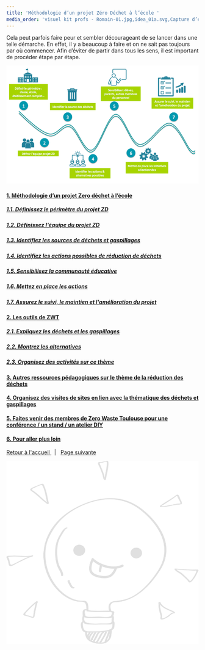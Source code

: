 ```yaml
---
title: 'Méthodologie d’un projet Zéro Déchet à l’école '
media_order: 'visuel kit profs - Romain-01.jpg,idea_01a.svg,Capture d’écran 2021-01-08 à 10.00.34.png'
---
```


Cela peut parfois faire peur et sembler décourageant de se lancer dans une telle démarche. En effet, il y a beaucoup à faire et on ne sait pas toujours par où commencer. Afin d’éviter de partir dans tous les sens, il est important de procéder étape par étape. 

![](Capture%20d%E2%80%99e%CC%81cran%202021-01-08%20a%CC%80%2010.00.34.png)

#### [1. Méthodologie d’un projet Zero déchet à l’école](https://zerowastetoulouse.org/wiki/kit-pedagogique/methodologie-dun-projet-zero-dechet-a-lecole)

##### [1.1. Définissez le périmètre du projet ZD](https://zerowastetoulouse.org/wiki/kit-pedagogique/methodologie-dun-projet-zero-dechet-a-lecole/1-1-definir-le-perimetre-du-projet-zd)
##### [ 1.2. Définissez l'équipe du projet ZD](https://zerowastetoulouse.org/wiki/kit-pedagogique/methodologie-dun-projet-zero-dechet-a-lecole/definir-lequipe-du-projet-zd)
##### [ 1.3. Identifiez les sources de déchets et gaspillages](https://zerowastetoulouse.org/wiki/kit-pedagogique/methodologie-dun-projet-zero-dechet-a-lecole/1-3-identification-des-sources-de-dechets-et-gaspillage)
##### [1.4. Identifiez les actions possibles de réduction de déchets](https://zerowastetoulouse.org/wiki/kit-pedagogique/methodologie-dun-projet-zero-dechet-a-lecole/1-4-identification-des-actions-possibles-de-reduction-de-dechets)
##### [1.5. Sensibilisez la communauté éducative](https://zerowastetoulouse.org/wiki/kit-pedagogique/methodologie-dun-projet-zero-dechet-a-lecole/1-5-sensibilisation)
##### [1.6. Mettez en place les actions](https://zerowastetoulouse.org/wiki/kit-pedagogique/methodologie-dun-projet-zero-dechet-a-lecole/1-6-mise-en-place-des-actions)
##### [1.7. Assurez le suivi, le maintien et l'amélioration du projet](https://zerowastetoulouse.org/wiki/kit-pedagogique/methodologie-dun-projet-zero-dechet-a-lecole/1-7-mise-en-place-dun-suivi)

#### [2. Les outils de ZWT](https://zerowastetoulouse.org/wiki/kit-pedagogique/les-outils-de-zwt)

##### [2.1. Expliquez les déchets et les gaspillages](https://zerowastetoulouse.org/wiki/kit-pedagogique/les-outils-de-zwt)
##### [2.2. Montrez les alternatives](https://zerowastetoulouse.org/wiki/kit-pedagogique/les-outils-de-zwt)
##### [2.3. Organisez des activités sur ce thème](https://zerowastetoulouse.org/wiki/kit-pedagogique/les-outils-de-zwt)

#### [3. Autres ressources pédagogiques sur le thème de la réduction des déchets](https://zerowastetoulouse.org/wiki/kit-pedagogique/autres-ressources-pedagogiques-sur-le-theme-de-la-reduction-des-dechets)

#### [4. Organisez des visites de sites en lien avec la thématique des déchets et gaspillages](https://zerowastetoulouse.org/wiki/kit-pedagogique/organiser-des-visites-de-sites-en-lien-avec-la-thematique-des-dechets)

#### [5. Faites venir des membres de Zero Waste Toulouse pour une conférence / un stand / un atelier DIY](https://zerowastetoulouse.org/wiki/kit-pedagogique/faire-venir-des-benevoles-de-zero-waste-toulouse-pour-une-conference-un-atelier-diy)

#### [6. Pour aller plus loin](https://zerowastetoulouse.org/wiki/kit-pedagogique/pour-aller-plus-loin)



 [<i class="fa fa-arrow-up" aria-hidden="true"></i> Retour à l'accueil  ](https://zerowastetoulouse.org/wiki/kit-pedagogique)  &nbsp;  |  &nbsp;  [<i class="fa fa-arrow-right" aria-hidden="true"></i> Page suivante  ](https://zerowastetoulouse.org/wiki/kit-pedagogique/methodologie-dun-projet-zero-dechet-a-lecole/1-1-definir-le-perimetre-du-projet-zd)

![](idea_01a.svg?resize=256,256)